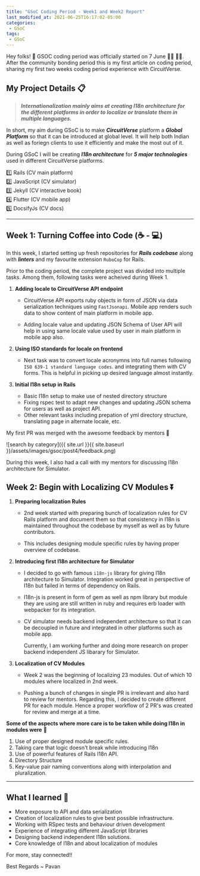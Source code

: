 ```yaml
---
title: "GSoC Coding Period - Week1 and Week2 Report"
last_modified_at: 2021-06-25T16:17:02-05:00
categories:
 - GSoC
tags:
 - GSoC
---
```


Hey folks! :wave: GSOC coding period was officially started on 7 June :man_technologist: :man_technologist:. After the community bonding period this is my first article on coding period, sharing my first two weeks coding period experience with CircuitVerse. 

## My Project Details 📋 

> **_Internationalization mainly aims at creating I18n architecture for the different platforms in order to localize or translate them in multiple languages._**

In short, my aim during GSoC is to make ***CircuitVerse*** platform a ***Global Platform*** so that it can be introduced at global level. It will help both Indian as well as foriegn clients to use it efficiently and make the most out of it.

During GSoC I will be creating ***I18n architecture*** for ***5 major technologies*** used in different CircuitVerse platforms. <br>

:one: Rails (CV main platform) <br>
:two: JavaScript (CV simulator) <br>
:three: Jekyll (CV interactive book) <br>
:four: Flutter (CV mobile app)<br>
:five: DocsifyJs (CV docs)<br>

---------------------------------------------------------------------------------------------------------------

## Week 1: Turning Coffee into Code (☕ - 💻)

In this week, I started setting up fresh repositories for ***Rails codebase*** along with ***linters*** and my favourite extension ```RuboCop``` for Rails.

Prior to the coding period, the complete project was divided into multiple tasks. Among them, following tasks were acheived during Week 1. 

1. <strong>Adding locale to CircuitVerse API endpoint </strong>

      * CircuitVerse API exports ruby objects in form of JSON via data serialization techniques using ```FastJsonapi```. Mobile app renders such data to show content of main platform in mobile app.

      * Adding locale value and updating JSON Schema of User API will help in using same locale value used by user in main platform in mobile app also.

2. <strong>Using ISO standards for locale on frontend</strong>

      * Next task was to convert locale acronymns into full names following ```ISO 639-1 standard language codes```. and integrating them with CV forms. This is helpful in picking up desired language almost instantly.

3. <strong> Initial I18n setup in Rails</strong>

      *  Basic I18n setup to make use of nested directory structure
      *  Fixing rspec test to adapt new changes and updating JSON schema for users as well as project API.
      *  Other relevant tasks including prepation of yml directory structure, translating page in alternate locale, etc.

My first PR was merged with the awesome feedback by mentors 🤩 

![search by category]({{ site.url }}{{ site.baseurl }}/assets/images/gsoc/post4/feedback.png)


During this week, I also had a call with my mentors for discussing I18n architecture for Simulator.

## Week 2: Begin with Localizing CV Modules ⏬

1. <strong> Preparing localization Rules </strong>

      * 2nd week started with preparing bunch of localization rules for CV Rails platform and document them so that consistency in I18n is maintained throughout the codebase by myself as well as by future contributors.

      * This includes designing module specific rules by having proper overview of codebase.

2. <strong> Introducing first I18n architecture for Simulator </strong>

    * I decided to go with famous ```i18n-js``` library for giving I18n architecture to Simulator. Integration worked great in perspective of I18n but failed in terms of dependency on Rails.

    * I18n-js is present in form of gem as well as npm library but module they are using are still written in ruby and requires erb loader with webpacker for its integration.

    * CV simulator needs backend independent architecture so that it can be decoupled in future and integrated in other platforms such as mobile app.

      Currently, I am working further and doing more research on proper backend independent JS libarary for Simulator.

3. <strong>Localization of CV Modules</strong>

    * Week 2 was the beginning of localizing 23 modules. Out of which 10 modules where localized in 2nd week.

    * Pushing a bunch of changes in single PR is irrelevant and also hard to review for mentors. Regarding this, I decided to create different PR for each module. Hence a proper workflow of 2 PR's was created for review and merge at a time.


**Some of the aspects where more care is to be taken while doing I18n in modules were**  🔷
    
  1. Use of proper designed module specific rules.
  2. Taking care that logic doesn't break while introducing I18n
  3. Use of powerful features of Rails I18n API.
  4. Directory Structure
  5. Key-value pair naming conventions along with interpolation and pluralization.

------------------------------------------------------------------------------------------------------------------------

## What I learned 🎯

* More exposure to API and data serialization
* Creation of localization rules to give best possible infrastructure.
* Working with RSpec tests and behaviour driven development
* Experience of integrating different JavaScript libraries
* Designing backend independent I18n solutions.
* Core knowledge of I18n and about localization of modules

For more, stay connected!!

Best Regards ~ Pavan
